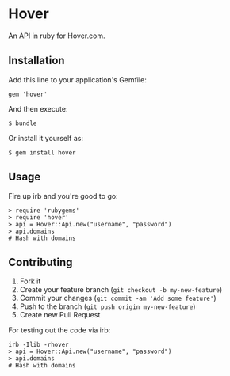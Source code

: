 # Hover

An API in ruby for Hover.com.

## Installation

Add this line to your application's Gemfile:

    gem 'hover'

And then execute:

    $ bundle

Or install it yourself as:

    $ gem install hover

## Usage

Fire up irb and you're good to go:

```
> require 'rubygems'
> require 'hover'
> api = Hover::Api.new("username", "password")
> api.domains
# Hash with domains
```

## Contributing

1. Fork it
2. Create your feature branch (`git checkout -b my-new-feature`)
3. Commit your changes (`git commit -am 'Add some feature'`)
4. Push to the branch (`git push origin my-new-feature`)
5. Create new Pull Request

For testing out the code via irb:

```
irb -Ilib -rhover
> api = Hover::Api.new("username", "password")
> api.domains
# Hash with domains
```
